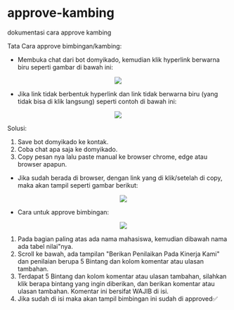 # approve-kambing
dokumentasi cara approve kambing

Tata Cara approve bimbingan/kambing: 
    
- Membuka chat dari bot domyikado, kemudian klik hyperlink berwarna biru seperti gambar di bawah ini:

<p align="center">
    <img src="https://github.com/user-attachments/assets/8dbd7900-946a-4623-b2bc-864d47a9de75"></p>

- Jika link tidak berbentuk hyperlink dan link tidak berwarna biru (yang tidak bisa di klik langsung) seperti contoh di bawah ini: 

<p align="center">
    <img src="https://github.com/user-attachments/assets/6526d126-6779-4ed2-b532-06a5c4a66ed4"></p>

Solusi:
1. Save bot domyikado ke kontak.
2. Coba chat apa saja ke domyikado.
3. Copy pesan nya lalu paste manual ke browser chrome, edge atau browser apapun.

- Jika sudah berada di browser, dengan link yang di klik/setelah di copy, maka akan tampil seperti gambar berikut:

    <p align="center">
    <img src="https://github.com/user-attachments/assets/31fd711d-86f8-4107-8ae3-797908a309d2"></p>

- Cara untuk approve bimbingan:

    <p align="center">
    <img src="https://github.com/user-attachments/assets/6fcc613a-b572-444f-9b8c-7b203778faa0"></p>
 
1. Pada bagian paling atas ada nama mahasiswa, kemudian dibawah nama ada tabel nilai"nya.
2. Scroll ke bawah, ada tampilan "Berikan Penilaikan Pada Kinerja Kami" dan penilaian berupa 5 Bintang dan kolom komentar atau ulasan tambahan.
3. Terdapat 5 Bintang dan kolom komentar atau ulasan tambahan, silahkan klik berapa bintang yang ingin diberikan, dan berikan komentar atau ulasan tambahan. Komentar ini bersifat WAJIB di isi.
4. Jika sudah di isi maka akan tampil bimbingan ini sudah di approved✅
